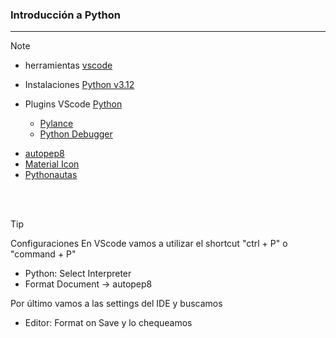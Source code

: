 ### Introducción a Python

---

> [!NOTE] 
> * herramientas
>   [vscode](https://code.visualstudio.com/download)
>
> * Instalaciones
> [Python v3.12](https://www.python.org/downloads/)
> 
> * Plugins VScode
> [Python](https://marketplace.visualstudio.com/items?itemName=ms-python.python)
>   * [Pylance](https://marketplace.visualstudio.com/items?itemName=ms-python.vscode-pylance)
>   * [Python Debugger](https://marketplace.visualstudio.com/items?itemName=ms-python.debugpy)
> - [autopep8](https://marketplace.visualstudio.com/items?itemName=ms-python.autopep8)
> - [Material Icon](https://marketplace.visualstudio.com/items?itemName=PKief.material-icon-theme)
> - [Pythonautas](https://marketplace.visualstudio.com/items?itemName=Pythonautas.Pythonautas)
>

<br/>


<br/>

> [!TIP]
> Configuraciones
>  En VScode vamos a utilizar el shortcut "ctrl + P" o "command + P"
>   - Python: Select Interpreter
>   - Format Document -> autopep8
>   
>  Por último vamos a las settings del IDE y buscamos 
>   - Editor: Format on Save y lo chequeamos
>   

